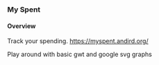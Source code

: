 ### My Spent

#### Overview
Track your spending. https://myspent.andird.org/

Play around with basic gwt and google svg graphs
